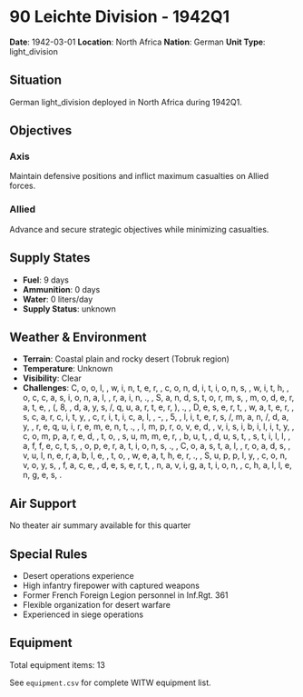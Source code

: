 # 90 Leichte Division - 1942Q1

**Date**: 1942-03-01
**Location**: North Africa
**Nation**: German
**Unit Type**: light_division

## Situation

German light_division deployed in North Africa during 1942Q1.

## Objectives

### Axis
Maintain defensive positions and inflict maximum casualties on Allied forces.

### Allied
Advance and secure strategic objectives while minimizing casualties.

## Supply States

- **Fuel**: 9 days
- **Ammunition**: 0 days
- **Water**: 0 liters/day
- **Supply Status**: unknown

## Weather & Environment

- **Terrain**: Coastal plain and rocky desert (Tobruk region)
- **Temperature**: Unknown
- **Visibility**: Clear
- **Challenges**: C, o, o, l,  , w, i, n, t, e, r,  , c, o, n, d, i, t, i, o, n, s,  , w, i, t, h,  , o, c, c, a, s, i, o, n, a, l,  , r, a, i, n, .,  , S, a, n, d, s, t, o, r, m, s,  , m, o, d, e, r, a, t, e,  , (, 8,  , d, a, y, s, /, q, u, a, r, t, e, r, ), .,  , D, e, s, e, r, t,  , w, a, t, e, r,  , s, c, a, r, c, i, t, y,  , c, r, i, t, i, c, a, l,  , -,  , 5,  , l, i, t, e, r, s, /, m, a, n, /, d, a, y,  , r, e, q, u, i, r, e, m, e, n, t, .,  , I, m, p, r, o, v, e, d,  , v, i, s, i, b, i, l, i, t, y,  , c, o, m, p, a, r, e, d,  , t, o,  , s, u, m, m, e, r,  , b, u, t,  , d, u, s, t,  , s, t, i, l, l,  , a, f, f, e, c, t, s,  , o, p, e, r, a, t, i, o, n, s, .,  , C, o, a, s, t, a, l,  , r, o, a, d, s,  , v, u, l, n, e, r, a, b, l, e,  , t, o,  , w, e, a, t, h, e, r, .,  , S, u, p, p, l, y,  , c, o, n, v, o, y, s,  , f, a, c, e,  , d, e, s, e, r, t,  , n, a, v, i, g, a, t, i, o, n,  , c, h, a, l, l, e, n, g, e, s, .

## Air Support

No theater air summary available for this quarter

## Special Rules

- Desert operations experience
- High infantry firepower with captured weapons
- Former French Foreign Legion personnel in Inf.Rgt. 361
- Flexible organization for desert warfare
- Experienced in siege operations

## Equipment

Total equipment items: 13

See `equipment.csv` for complete WITW equipment list.
